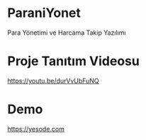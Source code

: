 # ParaniYonet
Para Yönetimi ve Harcama Takip Yazılımı

# Proje Tanıtım Videosu
https://youtu.be/durVvUbFuNQ

# Demo 
https://yesode.com

